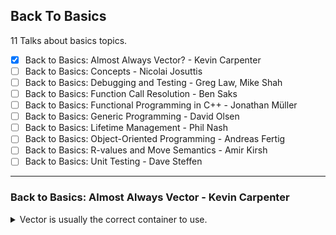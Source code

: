 <!--
// cSpell:ignore
-->

<link rel="stylesheet" type="text/css" href="../../markdown-style.css">

## Back To Basics

<summary>
11 Talks about basics topics.
</summary>

- [x] Back to Basics: Almost Always Vector? - Kevin Carpenter
- [ ] Back to Basics: Concepts - Nicolai Josuttis
- [ ] Back to Basics: Debugging and Testing - Greg Law, Mike Shah
- [ ] Back to Basics: Function Call Resolution - Ben Saks
- [ ] Back to Basics: Functional Programming in C++ - Jonathan Müller
- [ ] Back to Basics: Generic Programming - David Olsen
- [ ] Back to Basics: Lifetime Management - Phil Nash
- [ ] Back to Basics: Object-Oriented Programming - Andreas Fertig
- [ ] Back to Basics: R-values and Move Semantics - Amir Kirsh
- [ ] Back to Basics: Unit Testing - Dave Steffen

---

### Back to Basics: Almost Always Vector - Kevin Carpenter

<details>
<summary>
Vector is usually the correct container to use.
</summary>

[Back to Basics: Almost Always Vector](https://youtu.be/VRGRTvfOxb4?si=EESDcTX28liWC3ZU), [slides](https://github.com/CppCon/CppCon2024/blob/main/Presentations/Back_to_Basics_Almost_Always_Vector.pdf), [github](https://github.com/kevinbcarpenter/almost-always-vector).

```cpp
include <array>
#include <iostream>
#include <vector>

int a[] = {0, 1, 2, 3, 4};

std::vector<int> c = {0, 1, 2, 3, 4};

auto main() -> int {
  std::cout << "C style array: " << sizeof(a) / sizeof(a[0]) << std::endl;
  std::cout << "Vector size: " << c.size() << std::endl;
  return 0;
}
```

<cpp>std::vector</cpp> is very popular. we can compare it to a C-style array. C-style arrays don't support deletions or adding elements, and we can't copy from one another (must do element-by-element assignment). the original paper for the vector (dynamic array) came out in 1992.\
we can look at the original defintion, a templated class of dynamic array. it had only one templated parameter (no allocator parameter). over the years there were more member functions added, more ways to access element, iterators, allocators, modifiers...

#### Basics

different ways to create vectors, empty constructor, with a size, with a size and default value for all elements, or with the data elements we want. we can access elements with the index operator `[]` or the `at()` method, using index directly can go out of bounds, but using the methods checks the boundaries and throws an exception. we can always use `.data()` to retrieve the underlying C-style array from the vector.

#### Memory Management

a vector stores the data on the heap (actually using the provided allocator), C-style arrays are limited by the size of the stack (usually 8mb), unless we request the data from the heap with dynamic allocation.

(we can check the size of the stack on mac/linux with `ulimit -s` command)

| Stack                        | Heap                            |
| ---------------------------- | ------------------------------- |
| Fast - pointer adjustment    | Flexible - dynamic at runtime   |
| Automatic - easy clean up    | Large - bigger is better right? |
| Predictable - easy to debug  | Lifetime - !f(x) dependent      |
| Locality - cache performance | Sharing - between two threads   |
| Safety - see automatic       | Memory leaks                    |

> Use the stack when data is small doesn't need to persist beyond the function and you want speed.
> Use the heap when data is large, needs to persist, be flexible. Watch your toes.

Vector have a size and a capacity, the size is the number of elements currently in the container, while the capacity is the number of elements we can store before needing to allocate more memory from the heap. with old arrays, we have to manually manage the memory allocations and deletions, and manage copying the data and make sure to never access the memory address of the old array.\
We can use `.reserve()` to prevent allocations, if we have a guess how many elements we would want, we can allocate the data before hand, which will prevent allocating memory and prevent copies of the elements. we also have `.shrink_to_fit()`, which reduces the capacity. however, there is no guarantee the memory is really released, the behaviour is up to the C++ Standard Library implementation.\
The second template parameter is the allocator, we can use <cloud>std::pmr</cloud> allocator to allocate the memory on the stack, rather than the heap.

#### Iterators

Iterators are *usually* wrappers for pointers with some guardrails to minimize errors, the `*` operator will give us the underlying data (just like a pointer), but it's not always a pointer. it's an abstraction.\
There are different types of iterators, forward, backwards, bi-directional, random-access, some are const and some allow changes. The `.end()` iterator points to the element **after** the final element.

```cpp
#include <iostream>
#include <vector>

int main() {
  std::vector<int> co = {2019, 2020, 2021, 2022, 2023, 2024};

  std::cout << "Is range based for loop an iterator?s\n";
  for (auto yr : co) {
    std::cout << yr << " ";
  }

  std::cout << "\nIterator works as a pointer and not a copy...\n";
  for (auto it = co.begin(); it != co.end(); ++it) {
    std::cout << *it << " "; // Dereference the iterator to get the value
  }

  return 0;
}
```

Iterators can be invalidated, this depends on the container and the actions that happened since it was created. ([documentation](https://en.cppreference.com/w/cpp/container#Iterator_invalidation), [video](https://youtu.be/Fv8oj8EdssY?si=AIfpp3gOqXNXQkfI)), the <cpp>std::erase</cpp> used to be an issue, as it would have to be paired with <cpp>std::remove</cpp>.

#### Algorithms

we use a lot of algorithms with unary predicates and iterators. it can be a function pointer, a functor or a lambda.

#### Container Comparisons

comparing to other containers:

- <cpp>std::list</cpp> (double linked list) - for multiple insertions and deletions
- <cpp>std::deque</cpp> - allows random access, but also fast when working on the front and back of the data.
- <cpp>std::map</cpp> - not the same thing.

#### Why Almost Always Vector

- cache friendly
- efficient
- practical
- allows random access
- versatile

</details>
